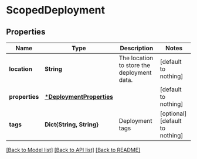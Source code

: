 # ScopedDeployment


## Properties
Name | Type | Description | Notes
------------ | ------------- | ------------- | -------------
**location** | **String** | The location to store the deployment data. | [default to nothing]
**properties** | [***DeploymentProperties**](DeploymentProperties.md) |  | [default to nothing]
**tags** | **Dict{String, String}** | Deployment tags | [optional] [default to nothing]


[[Back to Model list]](../README.md#models) [[Back to API list]](../README.md#api-endpoints) [[Back to README]](../README.md)


